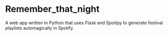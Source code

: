 # Remember_that_night

A web app written in Python that uses Flask and Spotipy to generate festival playlists automagically in Spotify.
